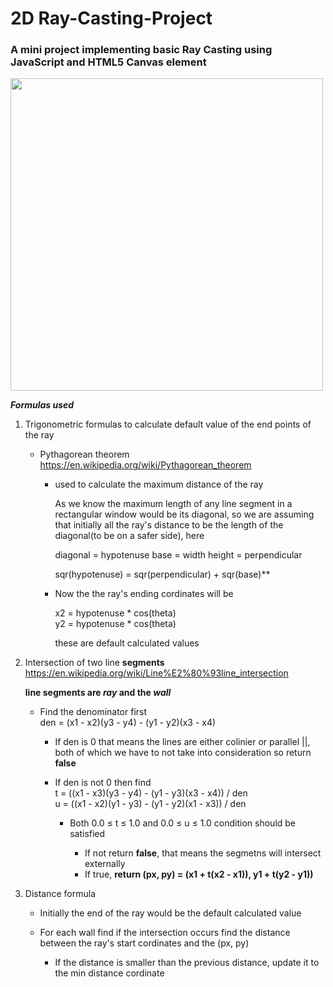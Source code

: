 # 2D Ray-Casting-Project
### A mini project implementing basic Ray Casting using JavaScript and HTML5 Canvas element

<image src = "demo/gif_demo.gif" width = "500px">



**_Formulas used_**
1. Trigonometric formulas to calculate default value of the end points of the ray
    * Pythagorean theorem https://en.wikipedia.org/wiki/Pythagorean_theorem
      * used to calculate the maximum distance of the ray<br/>
        
        As we know the maximum length of any line segment in a rectangular window would be its diagonal, so we are assuming that initially all the ray's distance to be the length of the diagonal(to be on a safer side), here<br/>
        
        diagonal = hypotenuse
        base = width
        height = perpendicular
        
        sqr(hypotenuse) = sqr(perpendicular) + sqr(base)**
        
      * Now the the ray's ending cordinates will be<br/> 
      
        x2 = hypotenuse * cos(theta)<br/>
        y2 = hypotenuse * cos(theta)<br/>
        
        these are default calculated values
        
        
1. Intersection of two line **segments** https://en.wikipedia.org/wiki/Line%E2%80%93line_intersection

    **line segments are _ray_ and the _wall_**

    * Find the denominator first<br/>
      den = (x1 - x2)(y3 - y4) - (y1 - y2)(x3 - x4)<br/>

      * If den is 0 that means the lines are either colinier or parallel ||, both of which we have to not take into consideration so return **false**<br/>

      * If den is not 0 then find <br/>
        t = ((x1 - x3)(y3 - y4) - (y1 - y3)(x3 - x4)) / den<br/>
        u = ((x1 - x2)(y1 - y3) - (y1 - y2)(x1 - x3)) / den<br/>
        * Both  0.0 ≤ t ≤ 1.0 and 0.0 ≤ u ≤ 1.0 condition should be satisfied<br/>

          * If not return **false**, that means the segmetns will intersect externally
          * If true, **return (px, py) = (x1 + t(x2 - x1)), y1 + t(y2 - y1))**
          
          
1. Distance formula
    * Initially the end of the ray would be the default calculated value  
    * For each wall find if the intersection occurs find the distance between the ray's start cordinates and the (px, py)

      * If the distance is smaller than the previous distance, update it to the min distance cordinate
